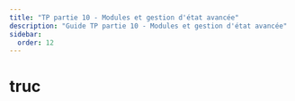 ```yaml
---
title: "TP partie 10 - Modules et gestion d'état avancée"
description: "Guide TP partie 10 - Modules et gestion d'état avancée"
sidebar:
  order: 12
---
```



# truc